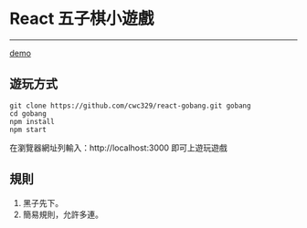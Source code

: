 # React 五子棋小遊戲
---
[demo](https://cwc329.github.io/react-gobang/)
## 遊玩方式

```
git clone https://github.com/cwc329/react-gobang.git gobang
cd gobang
npm install
npm start
```
在瀏覽器網址列輸入：http://localhost:3000 即可上遊玩遊戲

## 規則
1. 黑子先下。
2. 簡易規則，允許多連。
